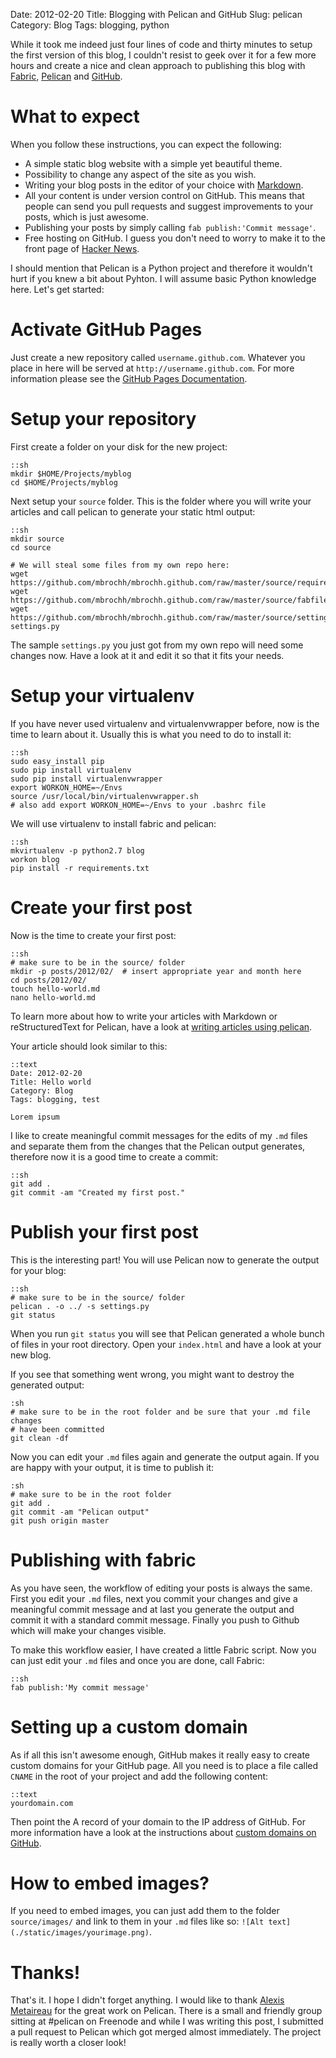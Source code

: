 Date: 2012-02-20
Title: Blogging with Pelican and GitHub
Slug: pelican
Category: Blog
Tags: blogging, python

While it took me indeed just four lines of code and thirty minutes to setup the
first version of this blog, I couldn't resist to geek over it for a few more
hours and create a nice and clean approach to publishing this blog with
[Fabric](https://github.com/fabric/fabric),
[Pelican](https://github.com/ametaireau/pelican) and
[GitHub](http://github.com).

# What to expect

When you follow these instructions, you can expect the following:

* A simple static blog website with a simple yet beautiful theme.
* Possibility to change any aspect of the site as you wish.
* Writing your blog posts in the editor of your choice with
  [Markdown](http://daringfireball.net/projects/markdown/).
* All your content is under version control on GitHub. This means that people
  can send you pull requests and suggest improvements to your posts, which is
  just awesome.
* Publishing your posts by simply calling `fab publish:'Commit message'`.
* Free hosting on GitHub. I guess you don't need to worry to make it to the
  front page of [Hacker News](http://news.ycombinator.com/).

I should mention that Pelican is a Python project and therefore it wouldn't
hurt if you knew a bit about Pyhton. I will assume basic Python knowledge here.
Let's get started:


# Activate GitHub Pages

Just create a new repository called `username.github.com`. Whatever you place
in here will be served at `http://username.github.com`. For more information
please see the [GitHub Pages Documentation](http://pages.github.com/).


# Setup your repository

First create a folder on your disk for the new project:

    ::sh
    mkdir $HOME/Projects/myblog
    cd $HOME/Projects/myblog

Next setup your `source` folder. This is the folder where you will write your
articles and call pelican to generate your static html output:

    ::sh
    mkdir source
    cd source

    # We will steal some files from my own repo here:
    wget https://github.com/mbrochh/mbrochh.github.com/raw/master/source/requirements.txt
    wget https://github.com/mbrochh/mbrochh.github.com/raw/master/source/fabfile.py
    wget https://github.com/mbrochh/mbrochh.github.com/raw/master/source/settings.py.sample settings.py

The sample `settings.py` you just got from my own repo will need some changes
now. Have a look at it and edit it so that it fits your needs.


# Setup your virtualenv

If you have never used virtualenv and virtualenvwrapper before, now is the
time to learn about it. Usually this is what you need to do to install it:

    ::sh
    sudo easy_install pip
    sudo pip install virtualenv
    sudo pip install virtualenvwrapper
    export WORKON_HOME=~/Envs
    source /usr/local/bin/virtualenvwrapper.sh
    # also add export WORKON_HOME=~/Envs to your .bashrc file

We will use virtualenv to install fabric and pelican:

    ::sh
    mkvirtualenv -p python2.7 blog
    workon blog
    pip install -r requirements.txt


# Create your first post

Now is the time to create your first post:

    ::sh
    # make sure to be in the source/ folder
    mkdir -p posts/2012/02/  # insert appropriate year and month here
    cd posts/2012/02/
    touch hello-world.md
    nano hello-world.md

To learn more about how to write your articles with Markdown or
reStructuredText for Pelican, have a look at
[writing articles using pelican](http://pelican.notmyidea.org/en/latest/getting_started.html#writing-articles-using-pelican).

Your article should look similar to this:

    ::text
    Date: 2012-02-20
    Title: Hello world
    Category: Blog
    Tags: blogging, test

    Lorem ipsum

I like to create meaningful commit messages for the edits of my `.md` files and
separate them from the changes that the Pelican output generates, therefore now
it is a good time to create a commit:

    ::sh
    git add .
    git commit -am "Created my first post."


# Publish your first post

This is the interesting part! You will use Pelican now to generate the output
for your blog:

    ::sh
    # make sure to be in the source/ folder
    pelican . -o ../ -s settings.py
    git status

When you run `git status` you will see that Pelican generated a whole bunch
of files in your root directory. Open your `index.html` and have a look at
your new blog.

If you see that something went wrong, you might want to destroy the generated
output:

    :sh
    # make sure to be in the root folder and be sure that your .md file changes
    # have been committed
    git clean -df

Now you can edit your `.md` files again and generate the output again. If you
are happy with your output, it is time to publish it:

    :sh
    # make sure to be in the root folder
    git add .
    git commit -am "Pelican output"
    git push origin master


# Publishing with fabric

As you have seen, the workflow of editing your posts is always the same. First
you edit your `.md` files, next you commit your changes and give a meaningful
commit message and at last you generate the output and commit it with a
standard commit message. Finally you push to Github which will make your
changes visible.

To make this workflow easier, I have created a little Fabric script. Now you
can just edit your `.md` files and once you are done, call Fabric:

    ::sh
    fab publish:'My commit message'


# Setting up a custom domain

As if all this isn't awesome enough, GitHub makes it really easy to create
custom domains for your GitHub page. All you need is to place a file called
`CNAME` in the root of your project and add the following content:

    ::text
    yourdomain.com

Then point the A record of your domain to the IP address of GitHub. For more
information have a look at the instructions about
[custom domains on GitHub](http://pages.github.com/#custom_domains).


# How to embed images?

If you need to embed images, you can just add them to the folder
`source/images/` and link to them in your `.md` files like so:
`![Alt text](./static/images/yourimage.png)`.


# Thanks!
That's it. I hope I didn't forget anything. I would like to thank
[Alexis Metaireau](https://twitter.com/ametaireau) for the great work on
Pelican. There is a small and friendly group sitting at #pelican on Freenode
and while I was writing this post, I submitted a pull request to Pelican which
got merged almost immediately. The project is really worth a closer look!
